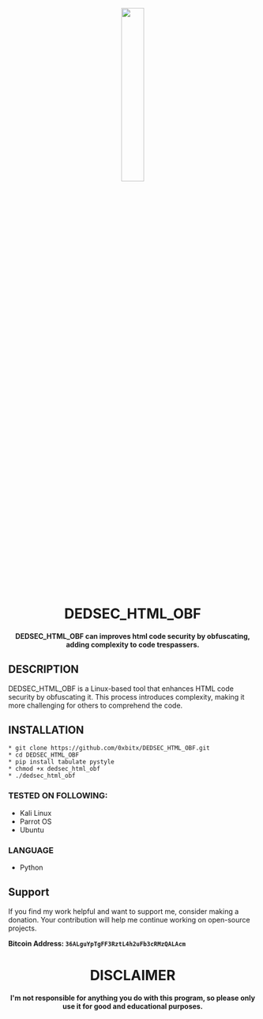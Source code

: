 
<p align="center">
<img src="https://cdn-icons-png.flaticon.com/512/1674/1674693.png" width="30%" height="30%">
</p>

<h1 align="center"> DEDSEC_HTML_OBF </h1>
<h4 align="center"> DEDSEC_HTML_OBF can improves html code security by obfuscating, adding complexity to code trespassers.</h4>


## DESCRIPTION

DEDSEC_HTML_OBF is a Linux-based tool that enhances HTML code security by obfuscating it. This process introduces complexity, making it more challenging for others to comprehend the code.

## INSTALLATION 
    * git clone https://github.com/0xbitx/DEDSEC_HTML_OBF.git
    * cd DEDSEC_HTML_OBF
    * pip install tabulate pystyle
    * chmod +x dedsec_html_obf
    * ./dedsec_html_obf

### TESTED ON FOLLOWING:
* Kali Linux
* Parrot OS
* Ubuntu

### LANGUAGE 
* Python

## Support

If you find my work helpful and want to support me, consider making a donation. Your contribution will help me continue working on open-source projects.

**Bitcoin Address: `36ALguYpTgFF3RztL4h2uFb3cRMzQALAcm`**

<h1 align="center"> DISCLAIMER </h1>

<h4 align="center">I'm not responsible for anything you do with this program, so please only use it for good and educational purposes. </h4>
